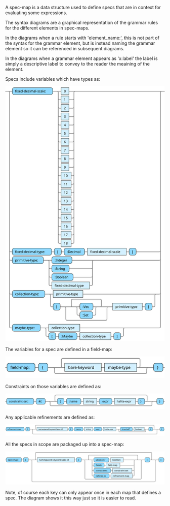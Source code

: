 <!---
  This markdown file was generated. Do not edit.
  -->

A spec-map is a data structure used to define specs that are in context for evaluating some expressions.

The syntax diagrams are a graphical representation of the grammar rules for the different elements in spec-maps.

In the diagrams when a rule starts with 'element_name:', this is not part of the syntax for the grammar element, but is instead naming the grammar element so it can be referenced in subsequent diagrams.

In the diagrams when a grammar element appears as 'x:label' the label is simply a descriptive label to convey to the reader the meaining of the element.

Specs include variables which have types as:

![type](halite-bnf-diagrams/spec-syntax/type.svg)

The variables for a spec are defined in a field-map:

![field-map](halite-bnf-diagrams/spec-syntax/field-map.svg)

Constraints on those variables are defined as:

![constraints](halite-bnf-diagrams/spec-syntax/constraints.svg)

Any applicable refinements are defined as:

![refinement-map](halite-bnf-diagrams/spec-syntax/refinement-map.svg)

All the specs in scope are packaged up into a spec-map:

![spec-map](halite-bnf-diagrams/spec-syntax/spec-map.svg)

Note, of course each key can only appear once in each map that defines a spec. The diagram shows it this way just so it is easier to read.
